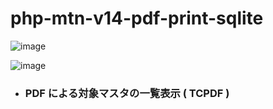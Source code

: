 # php-mtn-v14-pdf-print-sqlite

![image](https://github.com/winofsql/php-mtn-v14-pdf-print-sqlite/assets/1501327/9d825f57-f164-41c2-8e6f-c2886d4c476f)

![image](https://github.com/winofsql/php-mtn-v14-pdf-print-sqlite/assets/1501327/b2353ac9-3012-4f4c-89ad-c76202db2c34)

- ### PDF による対象マスタの一覧表示 ( TCPDF )

